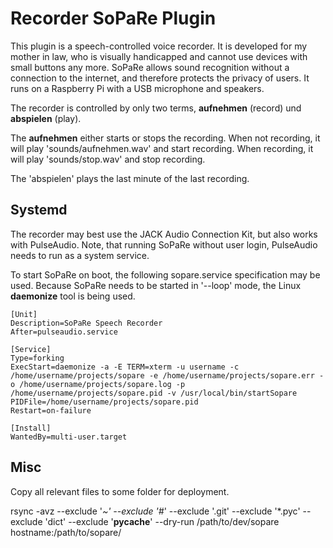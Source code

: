 # Recorder SoPaRe Plugin

This plugin is a speech-controlled voice recorder. It is developed for my mother in law, who is visually handicapped and cannot use devices with small buttons any more.
SoPaRe allows sound recognition without a connection to the internet, and therefore protects the privacy of users. It runs on a Raspberry Pi with a USB microphone and speakers.

The recorder is controlled by only two terms, **aufnehmen** (record) und **abspielen** (play).

The **aufnehmen** either starts or stops the recording. When not recording, it will play 'sounds/aufnehmen.wav' and start recording. When recording, it will play 'sounds/stop.wav' and stop recording.

The 'abspielen' plays the last minute of the last recording.

## Systemd

The recorder may best use the JACK Audio Connection Kit, but also works with PulseAudio. Note, that running SoPaRe without user login, PulseAudio needs to run as a system service.

To start SoPaRe on boot, the following sopare.service specification may be used. Because SoPaRe needs to be started in '--loop' mode, the Linux **daemonize** tool is being used.

    [Unit]
    Description=SoPaRe Speech Recorder
    After=pulseaudio.service

    [Service]
    Type=forking
    ExecStart=daemonize -a -E TERM=xterm -u username -c /home/username/projects/sopare -e /home/username/projects/sopare.err -o /home/username/projects/sopare.log -p /home/username/projects/sopare.pid -v /usr/local/bin/startSopare
    PIDFile=/home/username/projects/sopare.pid
    Restart=on-failure

    [Install]
    WantedBy=multi-user.target

## Misc

Copy all relevant files to some folder for deployment.

rsync -avz --exclude '*~' --exclude '#*' --exclude '.git' --exclude '*.pyc' --exclude 'dict' --exclude '__pycache__' --dry-run /path/to/dev/sopare hostname:/path/to/sopare/
